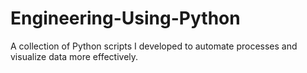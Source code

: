# Engineering-Using-Python
A collection of Python scripts I developed to automate processes and visualize data more effectively.
